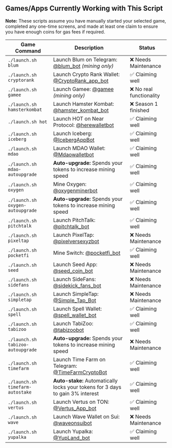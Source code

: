 ## Games/Apps Currently Working with This Script  

**Note:** These scripts assume you have manually started your selected game, completed any one-time screens, and made at least one claim to ensure you have enough coins for gas fees if required.  

| Game Command                      | Description                                                                                           | Status                 |
|-----------------------------------|-------------------------------------------------------------------------------------------------------|------------------------|
| `./launch.sh blum`                | Launch Blum on Telegram: [@blum_bot](https://web.telegram.org/k/#@blum_bot) *(mining only)*            | ❌ Needs Maintenance   |
| `./launch.sh cryptorank`          | Launch Crypto Rank Wallet: [@CryptoRank_app_bot](https://web.telegram.org/k/#@CryptoRank_app_bot)       | ✅ Claiming well       |
| `./launch.sh gamee`               | Launch Gamee: [@gamee](https://t.me/gamee/start?startapp=ref_7254165458) *(mining only)*                | ❌ No real functionality |
| `./launch.sh hamsterkombat`       | Launch Hamster Kombat: [@hamster_kombat_bot](https://web.telegram.org/k/#@hamster_kombat_bot)           | ❌ Season 1 finished   |
| `./launch.sh hot`                 | Launch HOT on Near Protocol: [@herewalletbot](https://t.me/herewalletbot)                             | ✅ Claiming well       |
| `./launch.sh iceberg`             | Launch Iceberg: [@IcebergAppBot](https://web.telegram.org/k/#@IcebergAppBot)                           | ✅ Claiming well       |
| `./launch.sh mdao`                | Launch MDAO Wallet: [@Mdaowalletbot](https://web.telegram.org/k/#@Mdaowalletbot)                      | ✅ Claiming well       |
| `./launch.sh mdao-autoupgrade`    | **Auto-upgrade:** Spends your tokens to increase mining speed                                         | ✅ Claiming well       |
| `./launch.sh oxygen`              | Mine Oxygen: [@oxygenminerbot](https://web.telegram.org/k/#@oxygenminerbot)                           | ✅ Claiming well       |
| `./launch.sh oxygen-autoupgrade`  | **Auto-upgrade:** Spends your tokens to increase mining speed                                         | ✅ Claiming well       |
| `./launch.sh pitchtalk`           | Launch PitchTalk: [@pitchtalk_bot](https://web.telegram.org/k/#@pitchtalk_bot)                        | ✅ Claiming well       |
| `./launch.sh pixeltap`            | Launch PixelTap: [@pixelversexyzbot](https://t.me/pixelversexyzbot?start=7254165458)                  | ❌ Needs Maintenance   |
| `./launch.sh pocketfi`            | Mine Switch: [@pocketfi_bot](https://web.telegram.org/k/#@pocketfi_bot)                               | ✅ Claiming well       |
| `./launch.sh seed`                | Launch Seed App: [@seed_coin_bot](https://web.telegram.org/k/#@seed_coin_bot)                         | ❌ Needs Maintenance   |
| `./launch.sh sidefans`            | Launch SideFans: [@sidekick_fans_bot](https://web.telegram.org/k/#@sidekick_fans_bot)                 | ❌ Needs Maintenance   |
| `./launch.sh simpletap`           | Launch SimpleTap: [@Simple_Tap_Bot](https://t.me/Simple_Tap_Bot/app?startapp=1719999344321)            | ❌ Needs Maintenance   |
| `./launch.sh spell`               | Launch Spell Wallet: [@spell_wallet_bot](https://web.telegram.org/k/#@spell_wallet_bot)               | ✅ Claiming well       |
| `./launch.sh tabizoo`             | Launch TabiZoo: [@tabizoobot](https://web.telegram.org/k/#@tabizoobot)                                | ✅ Claiming well       |
| `./launch.sh tabizoo-autoupgrade` | **Auto-upgrade:** Spends your tokens to increase mining speed                                         | ❌ Needs Maintenance   |
| `./launch.sh timefarm`            | Launch Time Farm on Telegram: [@TimeFarmCryptoBot](https://t.me/TimeFarmCryptoBot)                    | ✅ Claiming well       |
| `./launch.sh timefarm-autostake`  | **Auto-stake:** Automatically locks your tokens for 3 days to gain 3% interest                        | ✅ Claiming well       |
| `./launch.sh vertus`              | Launch Vertus on TON: [@Vertus_App_bot](https://t.me/Vertus_App_bot)                                  | ✅ Claiming well       |
| `./launch.sh wave`                | Launch Wave Wallet on Sui: [@waveonsuibot](https://t.me/waveonsuibot)                                 | ❌ Needs Maintenance   |
| `./launch.sh yupalka`             | Launch Yupalka: [@YupLand_bot](https://t.me/YupLand_bot)                                              | ✅ Claiming well       |

